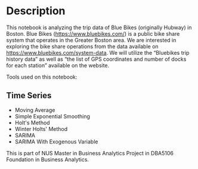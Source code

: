 # Description
This notebook is analyzing the trip data of Blue Bikes (originally Hubway) in Boston. Blue Bikes (https://www.bluebikes.com/) is a public bike share system that operates in the Greater Boston area. We are interested in exploring the bike share operations from the data available on https://www.bluebikes.com/system-data. We will utilize the “Bluebikes trip history data” as well as “the list of GPS coordinates and number of docks for each station” available on the website.

Tools used on this notebook:
## Time Series
- Moving Average
- Simple Exponential Smoothing
- Holt's Method
- Winter Holts' Method
- SARIMA
- SARIMA With Exogenous Variable

This is part of NUS Master in Business Analytics Project in DBA5106 Foundation in Business Analytics.
